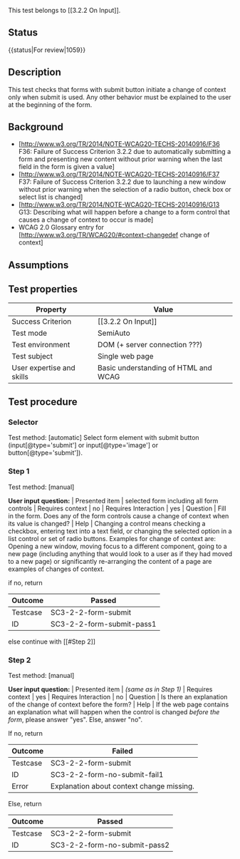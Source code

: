 This test belongs to [[3.2.2 On Input]].

## Status
{{status|For review|1059}}


## Description
This test checks that forms with submit button initiate a change of context only when submit is used. Any other behavior must be explained to the user at the beginning of the form.


## Background
- [http://www.w3.org/TR/2014/NOTE-WCAG20-TECHS-20140916/F36 F36: Failure of Success Criterion 3.2.2 due to automatically submitting a form and presenting new content without prior warning when the last field in the form is given a value]
- [http://www.w3.org/TR/2014/NOTE-WCAG20-TECHS-20140916/F37 F37: Failure of Success Criterion 3.2.2 due to launching a new window without prior warning when the selection of a radio button, check box or select list is changed]
- [http://www.w3.org/TR/2014/NOTE-WCAG20-TECHS-20140916/G13 G13: Describing what will happen before a change to a form control that causes a change of context to occur is made]
- WCAG 2.0 Glossary entry for [http://www.w3.org/TR/WCAG20/#context-changedef change of context]


## Assumptions


## Test properties
| Property          | Value
|-------------------|----
| Success Criterion | [[3.2.2 On Input]]
| Test mode         | SemiAuto
| Test environment  | DOM (+ server connection ???)
| Test subject      | Single web page
| User expertise and skills | Basic understanding of HTML and WCAG


## Test procedure

### Selector
Test method: [automatic]
Select form element with submit button (input[@type='submit'] or input[@type='image'] or button[@type='submit']).

### Step 1
Test method: [manual]

**User input question:**
| Presented item       | selected form including all form controls
| Requires context     | no
| Requires Interaction | yes
| Question             | Fill in the form. Does any of the form controls cause a change of context when its value is changed?
| Help                 | Changing a control means checking a checkbox, entering text into a text field, or changing the selected option in a list control or set of radio buttons. Examples for change of context are: Opening a new window, moving focus to a different component, going to a new page (including anything that would look to a user as if they had moved to a new page) or significantly re-arranging the content of a page are examples of changes of context.

if no, return

| Outcome  | Passed
|----------|-----
| Testcase | SC3-2-2-form-submit
| ID       | SC3-2-2-form-submit-pass1

else continue with [[#Step 2]]

### Step 2
Test method: [manual]

**User input question:**
| Presented item       | *(same as in Step 1)*
| Requires context     | yes
| Requires Interaction | no
| Question             | Is there an explanation of the change of context before the form?
| Help                 | If the web page contains an explanation what will happen when the control is changed *before the form*, please answer "yes". Else, answer "no".

If no, return

| Outcome  | Failed
|----------|-----
| Testcase | SC3-2-2-form-submit
| ID       | SC3-2-2-form-no-submit-fail1
| Error    | Explanation about context change missing.

Else, return

| Outcome  | Passed
|----------|-----
| Testcase | SC3-2-2-form-submit
| ID       | SC3-2-2-form-no-submit-pass2
